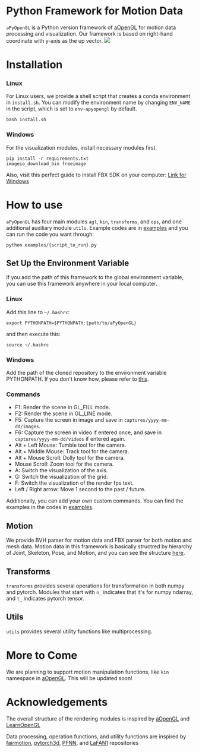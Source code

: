 # Python Framework for Motion Data
```aPyOpenGL``` is a Python version framework of [aOpenGL](https://github.com/ltepenguin/aOpenGL) for motion data processing and visualization.
Our framework is based on right-hand coordinate with y-axis as the up vector.
<img src="teaser.gif">

# Installation
### Linux
For Linux users, we provide a shell script that creates a conda environment in ```install.sh```. You can modify the environment name by changing ```ENV_NAME``` in the script, which is set to ```env-apyopengl``` by default.
```
bash install.sh
```

### Windows
For the visualization modules, install necessary modules first.
```
pip install -r requirements.txt
imageio_download_bin freeimage
```
Also, visit this perfect guide to install FBX SDK on your computer: [Link for Windows](https://www.ralphminderhoud.com/blog/build-fbx-python-sdk-for-windows/)

# How to use
```aPyOpenGL``` has four main modules ```agl```, ```kin```, ```transforms```, and ```ops```, and one additional auxiliary module ```utils```. Example codes are in [examples](examples/) and you can run the code you want through:
```
python examples/{script_to_run}.py
```

## Set Up the Environment Variable
If you add the path of this framework to the global environment variable, you can use this framework anywhere in your local computer.

### Linux
Add this line to ```~/.bashrc```:
```
export PYTHONPATH=$PYTHONPATH:{path/to/aPyOpenGL}
```
and then execute this:
```
source ~/.bashrc
```

### Windows
Add the path of the cloned repository to the environment variable PYTHONPATH. If you don't know how, please refer to [this](https://stackoverflow.com/questions/3701646/how-to-add-to-the-pythonpath-in-windows-so-it-finds-my-modules-packages).

### Commands
* F1: Render the scene in GL_FILL mode.
* F2: Render the scene in GL_LINE mode.
* F5: Capture the screen in image and save in ```captures/yyyy-mm-dd/images```.
* F6: Capture the screen in video if entered once, and save in ```captures/yyyy-mm-dd/videos``` if entered again.
* Alt + Left Mouse: Tumble tool for the camera.
* Alt + Middle Mouse: Track tool for the camera.
* Alt + Mouse Scroll: Dolly tool for the camera.
* Mouse Scroll: Zoom tool for the camera.
* A: Switch the visualization of the axis.
* G: Switch the visualization of the grid.
* F: Switch the visualization of the render fps text.
* Left / Right arrow: Move 1 second to the past / future.

Additionally, you can add your own custom commands.
You can find the examples in the codes in [examples](examples/).

## Motion
We provide BVH parser for motion data and FBX parser for both motion and mesh data. Motion data in this framework is basically structred by hierarchy of Joint, Skeleton, Pose, and Motion, and you can see the structure [here](aPyOpenGL/agl/motion).


<!-- ## Learning
```learning``` module provides several neural network models in PyTorch. New models will be updated continuously. -->

## Transforms
```transforms``` provides several operations for transformation in both numpy and pytorch.
Modules that start with ```n_``` indicates that it's for numpy ndarray, and ```t_``` indicates pytorch tensor.
<!-- ```ops``` provides several operations for dealing with motion data. Both NumPy ndarray and PyTorch Tensor are supported.

* ```mathops.py``` provides general mathematical operations.
* ```motionops.py``` provides manipulation functions for motion data (e.g. forward kinematics).
* ```rotation.py``` provides rotation operations and conversions. -->

## Utils
```utils``` provides several utility functions like multiprocessing.

# More to Come
We are planning to support motion manipulation functions, like ```kin``` namespace in [aOpenGL](https://github.com/ltepenguin/aOpenGL). This will be updated soon!

<!-- FBX C++ SDK & FBX Python Bindings & SIP
### How to install SIP and Python Bindings

NOTE 1: sip version 4.19.25 is not supported. Try sip version [4.19.3](https://sourceforge.net/projects/pyqt/) or earlier.

NOTE 2: No white spaces in all paths are allowed. Move and rename the path where those files without spaces.


### Setup the environment variable
We need to setup 3 environment variables, and here's the example:
* SIP_ROOT `C:\dev\sip-4.19.3`
* FBXSDK_ROOT `C:\dev\FBX\FBX_SDK\2020.2.1`
* FBXSDK_LIBS_64_FOLDER `C:\dev\FBX\FBX_SDK\2020.2.1\lib\vs2019\x64\release`

Then compile the scripts as follows:
```
cd SIP_ROOT
python configure.py
"C:\Qt\~~~~"
"C:\...\vcvarsall.bat" (If it doesn't work, try "~~~\vcvars64.bat")
nmake
nmake install
cd PythonBindings
python PythonBindings.py Python3_x64 buildsip
```

Then path_to_binding/version/build/Distrib/site-packages/fbx will be generated.
It would contain 3 files (fbx.pyd, FbxCommon.py, fbxsip.pyd), and you should move them to path_to_python/site_packages.

If interpreting PythonBindings.py fails, you can try changing the variable vcCompiler and vsCompiler to what you are using. -->

# Acknowledgements
The overall structure of the rendering modules is inspired by
[aOpenGL](https://github.com/ltepenguin/aOpenGL)
and [LearnOpenGL](https://learnopengl.com/)

Data processing, operation functions, and utility functions are inspired by
[fairmotion](https://github.com/facebookresearch/fairmotion),
[pytorch3d](https://github.com/facebookresearch/pytorch3d),
[PFNN](https://github.com/sreyafrancis/PFNN),
and [LaFAN1](https://github.com/ubisoft/ubisoft-laforge-animation-dataset) repositories
